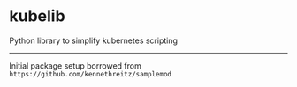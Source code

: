 # kubelib
Python library to simplify kubernetes scripting

---
Initial package setup borrowed from `https://github.com/kennethreitz/samplemod`